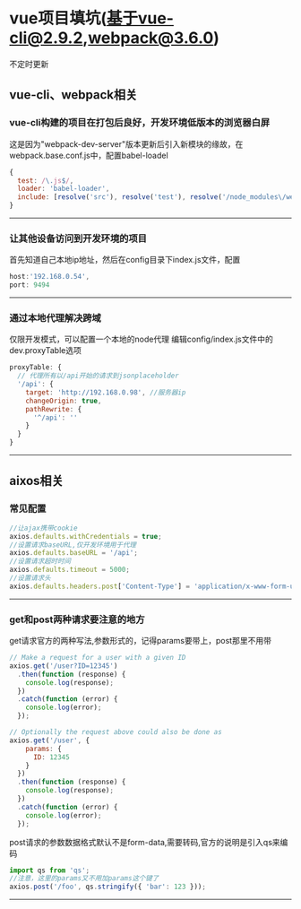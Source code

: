 # vue项目填坑(基于vue-cli@2.9.2,webpack@3.6.0)
不定时更新
## vue-cli、webpack相关

### vue-cli构建的项目在打包后良好，开发环境低版本的浏览器白屏

这是因为"webpack-dev-server"版本更新后引入新模块的缘故，在
webpack.base.conf.js中，配置babel-loadel
```js
{
  test: /\.js$/,
  loader: 'babel-loader',
  include: [resolve('src'), resolve('test'), resolve('/node_modules\/webpack-dev-server/')]
}
```
---
### 让其他设备访问到开发环境的项目

首先知道自己本地ip地址，然后在config目录下index.js文件，配置
```js
host:'192.168.0.54',
port: 9494
```
---

### 通过本地代理解决跨域

仅限开发模式，可以配置一个本地的node代理
编辑config/index.js文件中的dev.proxyTable选项
```js
proxyTable: {
  // 代理所有以/api开始的请求到jsonplaceholder
  '/api': {
    target: 'http://192.168.0.98', //服务器ip
    changeOrigin: true,
    pathRewrite: {
      '^/api': ''
    }
  }
}
```
---

## aixos相关

### 常见配置
```js
//让ajax携带cookie
axios.defaults.withCredentials = true;
//设置请求baseURL,仅开发环境用于代理
axios.defaults.baseURL = '/api';
//设置请求超时时间
axios.defaults.timeout = 5000;
//设置请求头
axios.defaults.headers.post['Content-Type'] = 'application/x-www-form-urlencoded; charset=UTF-8';
```
---

### get和post两种请求要注意的地方

get请求官方的两种写法,参数形式的，记得params要带上，post那里不用带
```js
// Make a request for a user with a given ID
axios.get('/user?ID=12345')
  .then(function (response) {
    console.log(response);
  })
  .catch(function (error) {
    console.log(error);
  });

// Optionally the request above could also be done as
axios.get('/user', {
    params: {
      ID: 12345
    }
  })
  .then(function (response) {
    console.log(response);
  })
  .catch(function (error) {
    console.log(error);
  });
```

post请求的参数数据格式默认不是form-data,需要转码,官方的说明是引入qs来编码
```js
import qs from 'qs';
//注意，这里的params又不用加params这个键了
axios.post('/foo', qs.stringify({ 'bar': 123 }));
```

---
